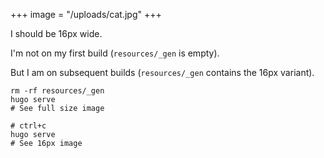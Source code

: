 +++
image = "/uploads/cat.jpg"
+++

I should be 16px wide.

I'm not on my first build (`resources/_gen` is empty).

But I am on subsequent builds (`resources/_gen` contains the 16px variant).

```
rm -rf resources/_gen
hugo serve
# See full size image

# ctrl+c
hugo serve
# See 16px image
```